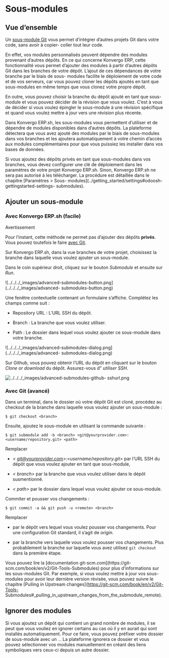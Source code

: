 # Sous-modules

## Vue d’ensemble

Un [sous-module Git](https://git-scm.com/book/en/v2/Git-Tools-Submodules) vous
permet d’intégrer d’autres projets Git dans votre code, sans avoir à copier-
coller tout leur code.

En effet, vos modules personnalisés peuvent dépendre des modules provenant
d’autres dépôts. En ce qui concerne Konvergo ERP, cette fonctionnalité vous permet
d’ajouter des modules à partir d’autres dépôts Git dans les branches de votre
dépôt. L’ajout de ces dépendances de votre branche par le biais de sous-
modules facilite le déploiement de votre code et de vos serveurs, car vous
pouvez cloner les dépôts ajoutés en tant que sous-modules en même temps que
vous clonez votre propre dépôt.

En outre, vous pouvez choisir la branche du dépôt ajouté en tant que sous-
module et vous pouvez décider de la révision que vous voulez. C’est à vous de
décider si vous voulez épingler le sous-module à une révision spécifique et
quand vous voulez mettre à jour vers une révision plus récente.

Dans Konvergo ERP.sh, les sous-modules vous permettent d’utiliser et de dépendre de
modules disponibles dans d’autres dépôts. La plateforme détectera que vous
avez ajouté des modules par le biais de sous-modules dans vos branches et les
ajoutera automatiquement à votre chemin d’accès aux modules complémentaires
pour que vous puissiez les installer dans vos bases de données.

Si vous ajoutez des dépôts privés en tant que sous-modules dans vos branches,
vous devez configurer une clé de déploiement dans les paramètres de votre
projet Konvergo ERP.sh. Sinon, Konvergo ERP.sh ne sera pas autorisé à les télécharger. La
procédure est détaillée dans le chapitre [Paramètres > Sous-
modules](../getting_started/settings#odoosh-gettingstarted-settings-
submodules).

## Ajouter un sous-module

### Avec Konvergo ERP.sh (facile)

<div class="alert alert-warning">
<p class="alert-title">
Avertissement</p><p>Pour l’instant, cette méthode ne permet pas d’ajouter des dépôts <b>privés</b>. Vous pouvez toutefois le faire <a href="#odoosh-advanced-submodules-withgit"><span class="std std-ref">avec Git</span></a>.</p>
</div>

Sur Konvergo ERP.sh, dans la vue branches de votre projet, choisissez la branche dans
laquelle vous voulez ajouter un sous-module.

Dans le coin supérieur droit, cliquez sur le bouton _Submodule_ et ensuite sur
_Run_.

![../../../_images/advanced-submodules-button.png](../../../_images/advanced-
submodules-button.png)

Une fenêtre contextuelle contenant un formulaire s’affiche. Complétez les
champs comme suit :

  * Repository URL : L’URL SSH du dépôt.

  * Branch : La branche que vous voulez utiliser.

  * Path : Le dossier dans lequel vous voulez ajouter ce sous-module dans votre branche.

![../../../_images/advanced-submodules-dialog.png](../../../_images/advanced-
submodules-dialog.png)

Sur Github, vous pouvez obtenir l’URL du dépôt en cliquant sur le bouton
_Clone or download_ du dépôt. Assurez-vous d” _utiliser SSH_.

![../../../_images/advanced-submodules-github-
sshurl.png](../../../_images/advanced-submodules-github-sshurl.png)

### Avec Git (avancé)

Dans un terminal, dans le dossier où votre dépôt Git est cloné, procédez au
checkout de la branche dans laquelle vous voulez ajouter un sous-module :

    
    
    $ git checkout <branch>
    

Ensuite, ajoutez le sous-module en utilisant la commande suivante :

    
    
    $ git submodule add -b <branch> <git@yourprovider.com>:<username/repository.git> <path>
    

Remplacer

  * _< git@yourprovider.com>:<username/repository.git>_ par l’URL SSH du dépôt que vous voulez ajouter en tant que sous-module,

  * _< branch>_ par la branche que vous voulez utiliser dans le dépôt susmentionné.

  * _< path>_ par le dossier dans lequel vous voulez ajouter ce sous-module.

Commiter et pousser vos changements :

    
    
    $ git commit -a && git push -u <remote> <branch>
    

Remplacer

  * <remote> par le dépôt vers lequel vous voulez pousser vos changements. Pour une configuration Git standard, il s’agit de _origin_.

  * <branch> par la branche vers laquelle vous voulez pousser vos changements. Plus probablement la branche sur laquelle vous avez utilisez `git checkout` dans la première étape.

Vous pouvez lire la [documentation git-scm.com](https://git-
scm.com/book/en/v2/Git-Tools-Submodules) pour plus d’informations sur les
sous-modules Git. Par exemple, si vous voulez mettre à jour vos sous-modules
pour avoir leur dernière version révisée, vous pouvez suivre le chapitre
[Pulling in Upstream changes](https://git-scm.com/book/en/v2/Git-Tools-
Submodules#_pulling_in_upstream_changes_from_the_submodule_remote).

## Ignorer des modules

Si vous ajoutez un dépôt qui contient un grand nombre de modules, il se peut
que vous vouliez en ignorer certains au cas où il y en aurait qui sont
installés automatiquement. Pour ce faire, vous pouvez préfixer votre dossier
de sous-module avec un `.`. La plateforme ignorera ce dossier et vous pouvez
sélectionner vos modules manuellement en créant des liens symboliques vers
ceux-ci depuis un autre dossier.

